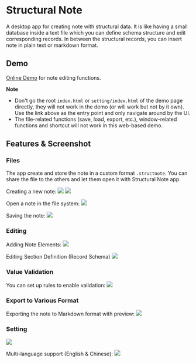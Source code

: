 # Structural Note

A desktop app for creating note with structural data. It is like having a small database inside a text file which you can define schema structure and edit corresponding records. In between the structural records, you can insert note in plain text or markdown format. 

## Demo
[Online Demo](https://tcm9439.github.io/structural-note-demo/test/template/) for note editing functions.

**Note**
- Don't go the root `index.html` or `setting/index.html` of the demo page directly, they will not work in the demo (or will work but not by it own). Use the link above as the entry point and only navigate around by the UI. 
- The file-related functions (save, load, export, etc.), window-related functions and shortcut will not work in this web-based demo.

## Features & Screenshot
### Files
The app create and store the note in a custom format `.structnote`. You can share the file to the others and let them open it with Structural Note app.

Creating a new note:
![](./readme-resources/new-window.png)
![](./readme-resources/create-new-note.png)

Open a note in the file system:
![](./readme-resources/load.png)

Saving the note:
![](./readme-resources/save-as.png)

### Editing
Adding Note Elements:
![](./readme-resources/adding-section.png)

Editing Section Definition (Record Schema)
![](./readme-resources/edit-section-def.png)

### Value Validation
You can set up rules to enable validation:
![](./readme-resources/value-validation.png)

### Export to Various Format
Exporting the note to Markdown format with preview:
![](./readme-resources/export-to-markdown.png)

### Setting
![](./readme-resources/setting.png)

Multi-language support (English & Chinese):
![](./readme-resources/multi-lang.png)
